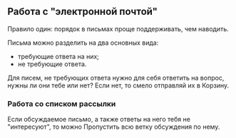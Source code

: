 ## Работа с "электронной почтой"

Правило один: порядок в письмах проще поддерживать, чем наводить.

Письма можно разделить на два основных вида:

- требующие ответа на них;
- не требующие ответа.

Для писем, не требующих ответа нужно для себя ответить на вопрос, нужны ли они
тебе или нет? Если нет, то смело отправляй их в Корзину.

### Работа со списком рассылки

Если обсуждаемое письмо, а также ответы на него тебя не "интересуют", то можно
Пропустить всю ветку обсуждения по нему.
